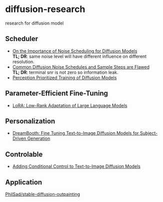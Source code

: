 # diffusion-research
research for diffusion model

## Scheduler
- [On the Importance of Noise Scheduling for Diffusion Models](https://arxiv.org/abs/2301.10972)  
**TL; DR**: same noise level will have different influence on different resolution.
- [Common Diffusion Noise Schedules and Sample Steps are Flawed](https://arxiv.org/abs/2305.08891)  
**TL; DR**: terminal snr is not zero so information leak.
- [Perception Prioritized Training of Diffusion Models](https://arxiv.org/abs/2204.00227)

## Parameter-Efficient Fine-Tuning
- [LoRA: Low-Rank Adaptation of Large Language Models](https://arxiv.org/abs/2106.09685)

## Personalization
- [DreamBooth: Fine Tuning Text-to-Image Diffusion Models for Subject-Driven Generation](https://arxiv.org/abs/2208.12242v2)

## Controlable
- [Adding Conditional Control to Text-to-Image Diffusion Models](https://arxiv.org/abs/2302.05543)

## Application
[PhilSad/stable-diffusion-outpainting](https://github.com/PhilSad/stable-diffusion-outpainting)
